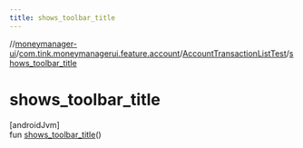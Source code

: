 ```yaml
---
title: shows_toolbar_title
---
```

//[moneymanager-ui](../../../index.html)/[com.tink.moneymanagerui.feature.account](../index.html)/[AccountTransactionListTest](index.html)/[shows_toolbar_title](shows_toolbar_title.html)



# shows_toolbar_title



[androidJvm]\
fun [shows_toolbar_title](shows_toolbar_title.html)()




